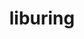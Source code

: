 ---
title: "liburing"
layout: cache
categories: [package, develop]
meta: {"compilers": ["gcc@=11.4.0", "gcc@=7.5.0"], "num_specs": 4, "num_specs_by_stack": {"developer-tools": 1, "e4s": 3, "root": 4}, "oss": ["ubuntu18.04", "ubuntu22.04"], "platforms": ["linux"], "stacks": ["developer-tools", "e4s", "root"], "targets": ["x86_64_v3"], "versions": ["2.3"]}
spec_details: [{"compiler": "gcc@=7.5.0", "hash": "fspboplkuzrrld6ihoihpevrol5iyjpb", "os": "ubuntu18.04", "platform": "linux", "size": "-", "stacks": ["developer-tools", "root"], "tarball": "https://binaries.spack.io/develop/build_cache/linux-ubuntu18.04-x86_64_v3/gcc-7.5.0/liburing-2.3/linux-ubuntu18.04-x86_64_v3-gcc-7.5.0-liburing-2.3-fspboplkuzrrld6ihoihpevrol5iyjpb.spack", "target": "x86_64_v3", "variants": ["build_system=autotools"], "versions": ["2.3"]}, {"compiler": "gcc@=11.4.0", "hash": "tsifzjh2wmuwkci55bd2iheqizdumjo6", "os": "ubuntu22.04", "platform": "linux", "size": "-", "stacks": ["e4s", "root"], "tarball": "https://binaries.spack.io/develop/build_cache/linux-ubuntu22.04-x86_64_v3/gcc-11.4.0/liburing-2.3/linux-ubuntu22.04-x86_64_v3-gcc-11.4.0-liburing-2.3-tsifzjh2wmuwkci55bd2iheqizdumjo6.spack", "target": "x86_64_v3", "variants": ["build_system=autotools"], "versions": ["2.3"]}, {"compiler": "gcc@=11.4.0", "hash": "cwf44iduykbbkjbev6nndpq62o2xsv2q", "os": "ubuntu22.04", "platform": "linux", "size": "-", "stacks": ["e4s", "root"], "tarball": "https://binaries.spack.io/develop/build_cache/linux-ubuntu22.04-x86_64_v3/gcc-11.4.0/liburing-2.3/linux-ubuntu22.04-x86_64_v3-gcc-11.4.0-liburing-2.3-cwf44iduykbbkjbev6nndpq62o2xsv2q.spack", "target": "x86_64_v3", "variants": ["build_system=autotools"], "versions": ["2.3"]}, {"compiler": "gcc@=11.4.0", "hash": "t3jmvzg3bz4k2cpg6t63hezh6vuxtzod", "os": "ubuntu22.04", "platform": "linux", "size": "-", "stacks": ["e4s", "root"], "tarball": "https://binaries.spack.io/develop/build_cache/linux-ubuntu22.04-x86_64_v3/gcc-11.4.0/liburing-2.3/linux-ubuntu22.04-x86_64_v3-gcc-11.4.0-liburing-2.3-t3jmvzg3bz4k2cpg6t63hezh6vuxtzod.spack", "target": "x86_64_v3", "variants": ["build_system=autotools"], "versions": ["2.3"]}]
---